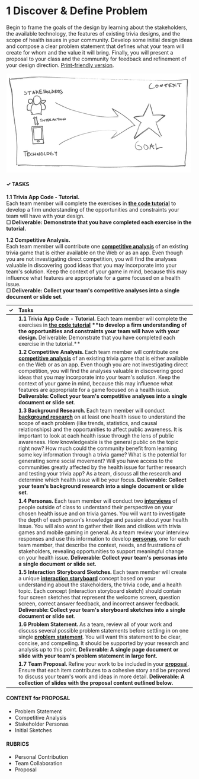 # 1 Discover & Define Problem

Begin to frame the goals of the design by learning about the stakeholders, the available technology, the features of existing trivia designs, and the scope of health issues in your community. Develop some initial design ideas and compose a clear problem statement that defines what your team will create for whom and the value it will bring. Finally, you will present a proposal to your class and the community for feedback and refinement of your design direction. [Print-friendly version](https://idewcomputing.github.io/project-trivia-health/project-instructions/1.-discover-and-define-problem).

![](../.gitbook/assets/trivia-phase-1-drawing-alpha-reduced.png)

#### **✓**  TASKS

**1.1 Trivia App Code - Tutorial.**  
Each team member will complete the exercises in [**the code tutorial**](https://docs.idew.org/code-trivia/tutorial/overview-of-code-template) to develop a firm understanding of the opportunities and constraints your team will have with your design.  
**☐ Deliverable: Demonstrate that you have completed each exercise in the tutorial.**

**1.2 Competitive Analysis.**  
Each team member will contribute one [**competitive analysis**](https://docs.idew.org/principles-and-practices/practices/competitive-analysis) of an existing trivia game that is either available on the Web or as an app. Even though you are not investigating direct competition, you will find the analyses valuable in discovering good ideas that you may incorporate into your team's solution. Keep the context of your game in mind, because this may influence what features are appropriate for a game focused on a health issue.  
**☐ Deliverable: Collect your team's competitive analyses into a single document or slide set**.

| **✓** | **Tasks** |
| :---: | :--- |
|  | **1.1 Trivia App Code - Tutorial.** Each team member will complete the exercises in [**the code tutorial**](https://docs.idew.org/code-trivia/tutorial/overview-of-code-template) **\*\*to develop a firm understanding of the opportunities and constraints your team will have with your design.** Deliverable: Demonstrate that you have completed each exercise in the tutorial.\*\* |
|  | **1.2 Competitive Analysis.**  Each team member will contribute one [**competitive analysis**](https://docs.idew.org/principles-and-practices/practices/competitive-analysis) of an existing trivia game that is either available on the Web or as an app. Even though you are not investigating direct competition, you will find the analyses valuable in discovering good ideas that you may incorporate into your team's solution. Keep the context of your game in mind, because this may influence what features are appropriate for a game focused on a health issue. **Deliverable: Collect your team's competitive analyses into a single document or slide set**. |
|  | **1.3 Background Research.** Each team member will conduct [**background research**](https://docs.idew.org/principles-and-practices/practices/background-research) on at least one health issue to understand the scope of each problem \(like trends, statistics, and causal relationships\) and the opportunities to affect public awareness. It is important to look at each health issue through the lens of public awareness. How knowledgeable is the general public on the topic right now? How much could the community benefit from learning some key information through a trivia game? What is the potential for generating some social movement? Will you have access to the communities greatly affected by the health issue for further research and testing your trivia app? As a team, discuss all the research and determine which health issue will be your focus. **Deliverable: Collect your team's background research into a single document or slide set**. |
|  | **1.4 Personas.** Each team member will conduct two [**interviews**](https://docs.idew.org/principles-and-practices/practices/interviews) of people outside of class to understand their perspective on your chosen health issue and on trivia games. You will want to investigate the depth of each person's knowledge and passion about your health issue. You will also want to gather their likes and dislikes with trivia games and mobile gaming in general. As a team review your interview responses and use this information to develop [**personas**](https://docs.idew.org/principles-and-practices/practices/personas), one for each team member, that describe the context, needs, and frustrations of stakeholders, revealing opportunities to support meaningful change on your health issue. **Deliverable: Collect your team's personas into a single document or slide set.** |
|  | **1.5 Interaction Storyboard Sketches.** Each team member will create a unique [**interaction storyboard**](https://docs.idew.org/principles-and-practices/practices/interaction-storyboards) concept based on your understanding about the stakeholders, the trivia code, and a health topic. Each concept \(interaction storyboard sketch\) should contain four screen sketches that represent the welcome screen, question screen, correct answer feedback, and incorrect answer feedback. **Deliverable: Collect your team's storyboard sketches into a single document or slide set**. |
|  | **1.6 Problem Statement.** As a team, review all of your work and discuss several possible problem statements before settling in on one single [**problem statement**](https://docs.idew.org/principles-and-practices/practices/problem-statements). You will want this statement to be clear, concise, and compelling. It should be supported by your research and analysis up to this point. **Deliverable: A single page document or slide with your team's problem statement in large font.** |
|  | **1.7 Team Proposal.** Refine your work to be included in your [**proposa**l](https://docs.idew.org/principles-and-practices/practices/concept-proposals). Ensure that each item contributes to a cohesive story and be prepared to discuss your team's work and ideas in more detail. **Deliverable: A collection of slides with the proposal content outlined below.** |

#### **CONTENT for PROPOSAL**

* Problem Statement
* Competitive Analysis
* Stakeholder Personas
* Initial Sketches

#### **RUBRICS**

* Personal Contribution
* Team Collaboration
* Proposal

